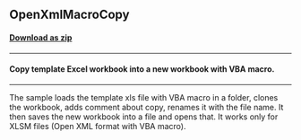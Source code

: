 ## OpenXmlMacroCopy
#### [Download as zip](https://minhaskamal.github.io/DownGit/#/home?url=https://github.com/GrapeCity/ComponentOne-WinForms-Samples/tree/master/NetFramework\Excel\CS\OpenXmlMacroCopy)
____
#### Copy template Excel workbook into a new workbook with VBA macro.
____
The sample loads the template xls file with VBA macro in a folder, clones the workbook, adds comment about copy, renames it with the file name.
It then saves the new workbook into a file and opens that. It works only for XLSM files (Open XML format with VBA macro).
